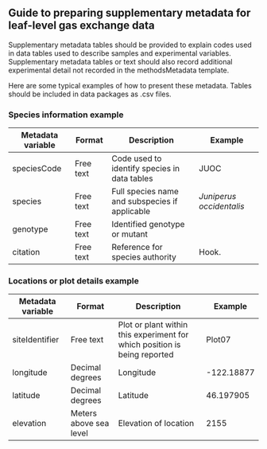 ## Guide to preparing supplementary metadata for leaf-level gas exchange data
Supplementary metadata tables should be provided to explain codes used in data tables used to describe samples and experimental variables. Supplementary metadata tables or text should also record additional experimental detail not recorded in the methodsMetadata template. 

Here are some typical examples of how to present these metadata. Tables should be included in data packages as .csv files.

### Species information example
**Metadata variable**|**Format**|**Description**|**Example**
-----|-----|-----|-----
speciesCode|Free text|Code used to identify species in data tables|JUOC
species |Free text|Full species name and subspecies if applicable|*Juniperus occidentalis*
genotype|Free text|Identified genotype or mutant| 
citation|Free text|Reference for species authority|Hook.

### Locations or plot details example
**Metadata variable**|**Format**|**Description**|**Example**
-----|-----|-----|-----
siteIdentifier|Free text|Plot or plant within this experiment for which position is being reported|Plot07
longitude|Decimal degrees|Longitude|-122.18877
latitude|Decimal degrees|Latitude|46.197905
elevation|Meters above sea level|Elevation of location|2155
